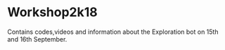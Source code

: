 # Workshop2k18
Contains codes,videos and information about the Exploration bot on 15th and 16th September.

